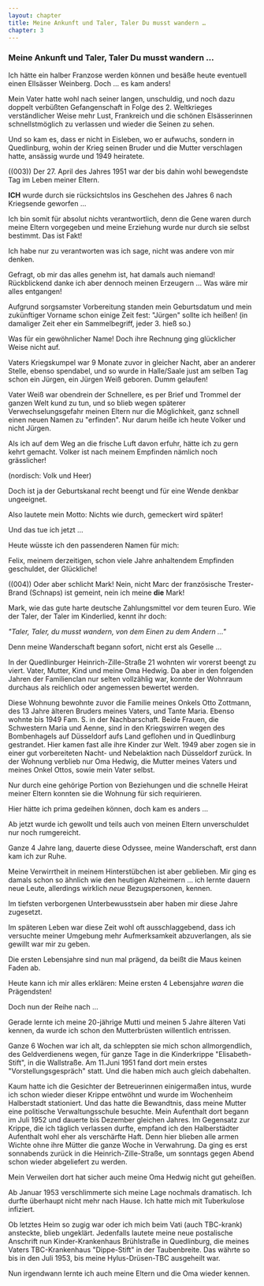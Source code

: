 ```yaml
---  
layout: chapter
title: Meine Ankunft und Taler, Taler Du musst wandern …
chapter: 3
---  
```


### Meine Ankunft und Taler, Taler Du musst wandern …

Ich hätte ein halber Franzose werden können und besäße heute eventuell einen
Ellsässer Weinberg. Doch … es kam anders!

Mein Vater hatte wohl nach seiner langen, unschuldig, und noch dazu doppelt
verbüßten Gefangenschaft in Folge des 2. Weltkrieges verständlicher Weise mehr
Lust, Frankreich und die schönen Elsässerinnen schnellstmöglich zu verlassen
und wieder die Seinen zu sehen.

Und so kam es, dass er nicht in Eisleben, wo er aufwuchs, sondern in
Quedlinburg, wohin der Krieg seinen Bruder und die Mutter verschlagen hatte,
ansässig wurde und 1949 heiratete.

((003)) Der 27. April des Jahres 1951 war der bis dahin wohl bewegendste Tag
im Leben meiner Eltern.

**ICH** wurde durch sie rücksichtslos ins Geschehen des Jahres 6 nach
Kriegsende geworfen …

Ich bin somit für absolut nichts verantwortlich, denn die Gene waren durch
meine Eltern vorgegeben und meine Erziehung wurde nur durch sie selbst
bestimmt. Das ist Fakt!

Ich habe nur zu verantworten was ich sage, nicht was andere von mir denken.

Gefragt, ob mir das alles genehm ist, hat damals auch niemand! Rückblickend
danke ich aber dennoch meinen Erzeugern … Was wäre mir alles entgangen!

Aufgrund sorgsamster Vorbereitung standen mein Geburtsdatum und mein
zukünftiger Vorname schon einige Zeit fest: "Jürgen" sollte ich heißen! (in
damaliger Zeit eher ein Sammelbegriff, jeder 3. hieß so.)

Was für ein gewöhnlicher Name! Doch ihre Rechnung ging glücklicher Weise nicht
auf.

Vaters Kriegskumpel war 9 Monate zuvor in gleicher Nacht, aber an anderer
Stelle, ebenso spendabel, und so wurde in Halle/Saale just am selben Tag schon
ein Jürgen, ein Jürgen Weiß geboren. Dumm gelaufen!

Vater Weiß war obendrein der Schnellere, es per Brief und Trommel der ganzen
Welt kund zu tun, und so blieb wegen späterer Verwechselungsgefahr meinen
Eltern nur die Möglichkeit, ganz schnell einen neuen Namen zu "erfinden". Nur
darum heiße ich heute Volker und nicht Jürgen.

Als ich auf dem Weg an die frische Luft davon erfuhr, hätte ich zu gern kehrt
gemacht. Volker ist nach meinem Empfinden nämlich noch grässlicher!

(nordisch: Volk und Heer)

Doch ist ja der Geburtskanal recht beengt und für eine Wende denkbar
ungeeignet.

Also lautete mein Motto: Nichts wie durch, gemeckert wird später!

Und das tue ich jetzt …

Heute wüsste ich den passenderen Namen für mich:

Felix, meinem derzeitigen, schon viele Jahre anhaltendem Empfinden geschuldet,
der Glückliche!

((004)) Oder aber schlicht Mark! Nein, nicht Marc der französische
Trester-Brand (Schnaps) ist gemeint, nein ich meine **die** Mark!

Mark, wie das gute harte deutsche Zahlungsmittel vor dem teuren Euro. Wie der
Taler, der Taler im Kinderlied, kennt ihr doch:

_"Taler, Taler, du musst wandern, von dem Einen zu dem Andern …"_

Denn meine Wanderschaft begann sofort, nicht erst als Geselle …

In der Quedlinburger Heinrich-Zille-Straße 21 wohnten wir vorerst beengt zu
viert. Vater, Mutter, Kind und meine Oma Hedwig. Da aber in den folgenden
Jahren der Familienclan nur selten vollzählig war, konnte der Wohnraum
durchaus als reichlich oder angemessen bewertet werden.

Diese Wohnung bewohnte zuvor die Familie meines Onkels Otto Zottmann, des 13
Jahre älteren Bruders meines Vaters, und Tante Maria. Ebenso wohnte bis 1949
Fam. S. in der Nachbarschaft. Beide Frauen, die Schwestern Maria und Aenne,
sind in den Kriegswirren wegen des Bombenhagels auf Düsseldorf aufs Land
geflohen und in Quedlinburg gestrandet. Hier kamen fast alle ihre Kinder zur
Welt. 1949 aber zogen sie in einer gut vorbereiteten Nacht- und Nebelaktion
nach Düsseldorf zurück. In der Wohnung verblieb nur Oma Hedwig, die Mutter
meines Vaters und meines Onkel Ottos, sowie mein Vater selbst.

Nur durch eine gehörige Portion von Beziehungen und die schnelle Heirat meiner
Eltern konnten sie die Wohnung für sich requirieren.

Hier hätte ich prima gedeihen können, doch kam es anders …

Ab jetzt wurde ich gewollt und teils auch von meinen Eltern unverschuldet nur
noch rumgereicht.

Ganze 4 Jahre lang, dauerte diese Odyssee, meine Wanderschaft, erst dann kam
ich zur Ruhe.

Meine Verwirrtheit in meinem Hinterstübchen ist aber geblieben. Mir ging es
damals schon so ähnlich wie den heutigen Alzheimern … ich lernte dauern neue
Leute, allerdings wirklich _neue_ Bezugspersonen, kennen.

Im tiefsten verborgenen Unterbewusstsein aber haben mir diese Jahre zugesetzt.

Im späteren Leben war diese Zeit wohl oft ausschlaggebend, dass ich versuchte
meiner Umgebung mehr Aufmerksamkeit abzuverlangen, als sie gewillt war mir zu
geben.

Die ersten Lebensjahre sind nun mal prägend, da beißt die Maus keinen Faden
ab.

Heute kann ich mir alles erklären: Meine ersten 4 Lebensjahre _waren_ die
Prägendsten!

Doch nun der Reihe nach …

Gerade lernte ich meine 20-jährige Mutti und meinen 5 Jahre älteren Vati
kennen, da wurde ich schon den Mutterbrüsten willentlich entrissen.

Ganze 6 Wochen war ich alt, da schleppten sie mich schon allmorgendlich, des
Geldverdienens wegen, für ganze Tage in die Kinderkrippe "Elisabeth-Stift", in
die Wallstraße. Am 11.Juni 1951 fand dort mein erstes "Vorstellungsgespräch"
statt. Und die haben mich auch gleich dabehalten.

Kaum hatte ich die Gesichter der Betreuerinnen einigermaßen intus, wurde ich
schon wieder dieser Krippe entwöhnt und wurde im Wochenheim Halberstadt
stationiert. Und das hatte die Bewandtnis, dass meine Mutter eine politische
Verwaltungsschule besuchte. Mein Aufenthalt dort begann im Juli 1952 und
dauerte bis Dezember gleichen Jahres. Im Gegensatz zur Krippe, die ich täglich
verlassen durfte, empfand ich den Halberstädter Aufenthalt wohl eher als
verschärfte Haft. Denn hier blieben alle armen Wichte ohne ihre Mütter die
ganze Woche in Verwahrung. Da ging es erst sonnabends zurück in die
Heinrich-Zille-Straße, um sonntags gegen Abend schon wieder abgeliefert zu
werden.

Mein Verweilen dort hat sicher auch meine Oma Hedwig nicht gut geheißen.

Ab Januar 1953 verschlimmerte sich meine Lage nochmals dramatisch. Ich durfte
überhaupt nicht mehr nach Hause. Ich hatte mich mit Tuberkulose infiziert.

Ob letztes Heim so zugig war oder ich mich beim Vati (auch TBC-krank)
ansteckte, blieb ungeklärt. Jedenfalls lautete meine neue postalische
Anschrift nun Kinder-Krankenhaus Brühlstraße in Quedlinburg, die meines Vaters
TBC-Krankenhaus "Dippe-Stift" in der Taubenbreite. Das währte so bis in den
Juli 1953, bis meine Hylus-Drüsen-TBC ausgeheilt war.

Nun irgendwann lernte ich auch meine Eltern und die Oma wieder kennen.

